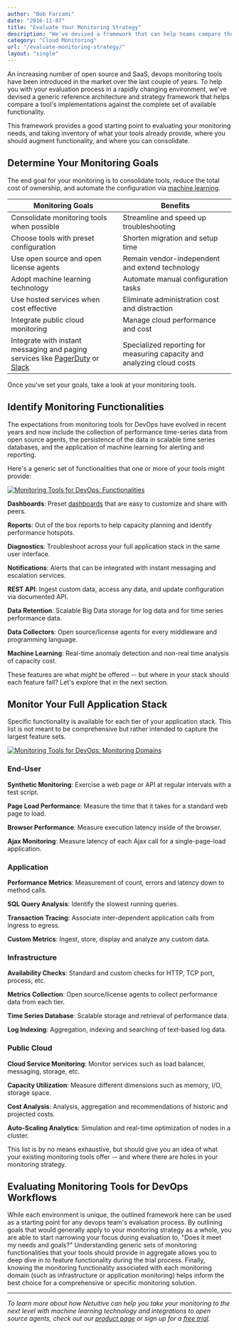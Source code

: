 ```yaml
---
author: "Bob Farzami"
date: "2016-11-07"
title: "Evaluate Your Monitoring Strategy"
description: "We’ve devised a framework that can help teams compare their implementations against the complete set of available monitoring tools for DevOps."
category: "Cloud Monitoring"
url: "/evaluate-monitoring-strategy/"
layout: "single"
---
```

An increasing number of open source and SaaS, devops monitoring tools have been introduced in the market over the last couple of years. To help you with your evaluation process in a rapidly changing environment, we've devised a generic reference architecture and strategy framework that helps compare a tool's implementations against the complete set of available functionality.

This framework provides a good starting point to evaluating your monitoring needs, and taking inventory of what your tools already provide, where you should augment functionality, and where you can consolidate.

Determine Your Monitoring Goals
-------------------------------

The end goal for your monitoring is to consolidate tools, reduce the total cost of ownership, and automate the configuration via [machine learning](https://www.metricly.com/product/anomaly-detection).

| Monitoring Goals | Benefits |
| --- | --- |
| Consolidate monitoring tools when possible | Streamline and speed up troubleshooting |
| Choose tools with preset configuration | Shorten migration and setup time |
| Use open source and open license agents | Remain vendor-independent and extend technology |
| Adopt machine learning technology | Automate manual configuration tasks |
| Use hosted services when cost effective | Eliminate administration cost and distraction |
| Integrate public cloud monitoring | Manage cloud performance and cost |
| Integrate with instant messaging and paging services like [PagerDuty](https://www.metricly.com/combining-netuitive-and-pagerduty-for-monitoring-alarms) or [Slack](https://www.metricly.com/slack-channel-integration) | Specialized reporting for measuring capacity and analyzing cloud costs |

Once you've set your goals, take a look at your monitoring tools.

Identify Monitoring Functionalities
-----------------------------------

The expectations from monitoring tools for DevOps have evolved in recent years and now include the collection of performance time-series data from open source agents, the persistence of the data in scalable time series databases, and the application of machine learning for alerting and reporting.

Here's a generic set of functionalities that one or more of your tools might provide:

[![Monitoring Tools for DevOps: Functionalities](https://www.metricly.comhttps://s3-us-west-2.amazonaws.com/com-netuitive-app-usw2-public/wp-content/uploads/2017/07/Monitoring-Tools-and-Functionalities-1024x500.png)](https://www.metricly.comhttps://s3-us-west-2.amazonaws.com/com-netuitive-app-usw2-public/wp-content/uploads/2017/07/Monitoring-Tools-and-Functionalities.png)

**Dashboards**: Preset [dashboards](https://www.metricly.com/product/dashboards-and-reports) that are easy to customize and share with peers.

**Reports**: Out of the box reports to help capacity planning and identify performance hotspots.

**Diagnostics**: Troubleshoot across your full application stack in the same user interface.

**Notifications**: Alerts that can be integrated with instant messaging and escalation services.

**REST API**: Ingest custom data, access any data, and update configuration via documented API.

**Data Retention**: Scalable Big Data storage for log data and for time series performance data.

**Data Collectors**:  Open source/license agents for every middleware and programming language.

**Machine Learning**: Real-time anomaly detection and non-real time analysis of capacity cost.

These features are what *might* be offered -- but where in your stack should each feature fall? Let's explore that in the next section.

Monitor Your Full Application Stack
-----------------------------------

Specific functionality is available for each tier of your application stack. This list is not meant to be comprehensive but rather intended to capture the largest feature sets.

[![Monitoring Tools for DevOps: Monitoring Domains](https://www.metricly.comhttps://s3-us-west-2.amazonaws.com/com-netuitive-app-usw2-public/wp-content/uploads/2017/07/DevOps-Monitoring-Domains.png)](https://www.metricly.comhttps://s3-us-west-2.amazonaws.com/com-netuitive-app-usw2-public/wp-content/uploads/2017/07/DevOps-Monitoring-Domains.png)

### End-User

**Synthetic Monitoring**: Exercise a web page or API at regular intervals with a test script.

**Page Load Performance**: Measure the time that it takes for a standard web page to load.

**Browser Performance**: Measure execution latency inside of the browser.

**Ajax Monitoring**: Measure latency of each Ajax call for a single-page-load application.

### Application

**Performance Metrics**: Measurement of count, errors and latency down to method calls.

**SQL Query Analysis**: Identify the slowest running queries.

**Transaction Tracing**: Associate inter-dependent application calls from ingress to egress.

**Custom Metrics**: Ingest, store, display and analyze any custom data.

### Infrastructure

**Availability Checks**: Standard and custom checks for HTTP, TCP port, process, etc.

**Metrics Collection**: Open source/license agents to collect performance data from each tier.

**Time Series Database**: Scalable storage and retrieval of performance data.

**Log Indexing**: Aggregation, indexing and searching of text-based log data.

### Public Cloud

**Cloud Service Monitoring**: Monitor services such as load balancer, messaging, storage, etc.

**Capacity Utilization**: Measure different dimensions such as memory, I/O, storage space.

**Cost Analysis**: Analysis, aggregation and recommendations of historic and projected costs.

**Auto-Scaling Analytics**: Simulation and real-time optimization of nodes in a cluster.

This list is by no means exhaustive, but should give you an idea of what your existing monitoring tools offer -- and where there are holes in your monitoring strategy.

Evaluating Monitoring Tools for DevOps Workflows
------------------------------------------------

While each environment is unique, the outlined framework here can be used as a starting point for any devops team's evaluation process. By outlining goals that would generally apply to your monitoring strategy as a whole, you are able to start narrowing your focus during evaluation to, "Does it meet my needs and goals?" Understanding generic sets of monitoring functionalities that your tools should provide in aggregate allows you to deep dive in to feature functionality during the trial process. Finally, knowing the monitoring functionality associated with each monitoring domain (such as infrastructure or application monitoring) helps inform the best choice for a comprehensive or specific monitoring solution.

* * * * *

*To learn more about how Netuitive can help you take your monitoring to the next level with machine learning technology and integrations to open source agents, check out our [product page](https://www.metricly.com/product) or sign up for a [free trial](https://www.metricly.com/signup).*
